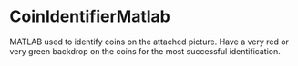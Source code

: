 # CoinIdentifierMatlab
MATLAB used to identify coins on the attached picture. 
Have a very red or very green backdrop on the coins for the most successful identification.
